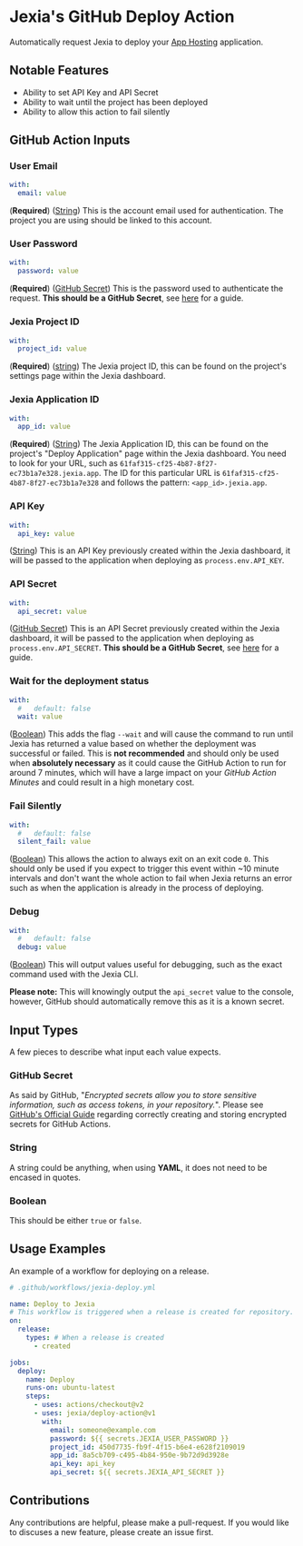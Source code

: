 # Jexia's GitHub Deploy Action

Automatically request Jexia to deploy your [App Hosting](https://docs.jexia.com/apphost/) application.

## Notable Features

- Ability to set API Key and API Secret
- Ability to wait until the project has been deployed
- Ability to allow this action to fail silently

## GitHub Action Inputs

### User Email

```yaml
with:
  email: value
```

(**Required**)
([String](#string))
This is the account email used for authentication. The project you are using should be linked to this account.

### User Password

```yaml
with:
  password: value
```

(**Required**)
([GitHub Secret](#github-secret))
This is the password used to authenticate the request. **This should be a GitHub Secret**, see [here](#github-secret) for a guide.

### Jexia Project ID

```yaml
with:
  project_id: value
```

(**Required**)
([string](#string))
The Jexia project ID, this can be found on the project's settings page within the Jexia dashboard.

### Jexia Application ID

```yaml
with:
  app_id: value
```

(**Required**)
([String](#string))
The Jexia Application ID, this can be found on the project's "Deploy Application" page within the Jexia dashboard. You need to look for your URL, such as `61faf315-cf25-4b87-8f27-ec73b1a7e328.jexia.app`. The ID for this particular URL is `61faf315-cf25-4b87-8f27-ec73b1a7e328` and follows the pattern: `<app_id>.jexia.app`.

### API Key

```yaml
with:
  api_key: value
```

([String](#string))
This is an API Key previously created within the Jexia dashboard, it will be passed to the application when deploying as `process.env.API_KEY`.

### API Secret

```yaml
with:
  api_secret: value
```

([GitHub Secret](#github-secret))
This is an API Secret previously created within the Jexia dashboard, it will be passed to the application when deploying as `process.env.API_SECRET`. **This should be a GitHub Secret**, see [here](#github-secret) for a guide.

### Wait for the deployment status

```yaml
with:
  #   default: false
  wait: value
```

([Boolean](#boolean))
This adds the flag `--wait` and will cause the command to run until Jexia has returned a value based on whether the deployment was successful or failed. This is **not recommended** and should only be used when **absolutely necessary** as it could cause the GitHub Action to run for around 7 minutes, which will have a large impact on your _GitHub Action Minutes_ and could result in a high monetary cost.

### Fail Silently

```yaml
with:
  #   default: false
  silent_fail: value
```

([Boolean](#boolean))
This allows the action to always exit on an exit code `0`. This should only be used if you expect to trigger this event within ~10 minute intervals and don't want the whole action to fail when Jexia returns an error such as when the application is already in the process of deploying.

### Debug

```yaml
with:
  #   default: false
  debug: value
```

([Boolean](#boolean))
This will output values useful for debugging, such as the exact command used with the Jexia CLI.

**Please note:** This will knowingly output the `api_secret` value to the console, however, GitHub should automatically remove this as it is a known secret.

## Input Types

A few pieces to describe what input each value expects.

### GitHub Secret

As said by GitHub, "_Encrypted secrets allow you to store sensitive information, such as access tokens, in your repository._". Please see [GitHub's Official Guide](https://help.github.com/en/actions/configuring-and-managing-workflows/creating-and-storing-encrypted-secrets) regarding correctly creating and storing encrypted secrets for GitHub Actions.

### String

A string could be anything, when using **YAML**, it does not need to be encased in quotes.

### Boolean

This should be either `true` or `false`.

## Usage Examples

An example of a workflow for deploying on a release.

```yml
# .github/workflows/jexia-deploy.yml

name: Deploy to Jexia
# This workflow is triggered when a release is created for repository.
on:
  release:
    types: # When a release is created
      - created

jobs:
  deploy:
    name: Deploy
    runs-on: ubuntu-latest
    steps:
      - uses: actions/checkout@v2
      - uses: jexia/deploy-action@v1
        with:
          email: someone@example.com
          password: ${{ secrets.JEXIA_USER_PASSWORD }}
          project_id: 450d7735-fb9f-4f15-b6e4-e628f2109019
          app_id: 8a5cb709-c495-4b84-950e-9b72d9d3928e
          api_key: api_key
          api_secret: ${{ secrets.JEXIA_API_SECRET }}
```

## Contributions

Any contributions are helpful, please make a pull-request. If you would like to discuses a new feature, please create an issue first.
